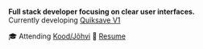 
**Full stack developer focusing on clear user interfaces.**  
Currently developing [Quiksave V1](https://github.com/s9rka/nota_bene)

🎓 Attending [Kood/Jõhvi](https://kood.tech/)
📃 [Resume](https://s9rka.github.io/resume/)
